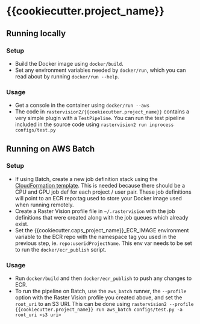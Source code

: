 # {{cookiecutter.project_name}}

## Running locally

### Setup

* Build the Docker image using `docker/build`.
* Set any environment variables needed by `docker/run`, which you can read about by running `docker/run --help`.

### Usage

* Get a console in the container using `docker/run --aws`
* The code in `rastervision2/{{cookiecutter.project_name}}` contains a very simple plugin with a `TestPipeline`. You can run the test pipeline included in the source code using
 `rastervision2 run inprocess configs/test.py`

## Running on AWS Batch

### Setup

* If using Batch, create a new job definition stack using the [CloudFormation template](https://github.com/azavea/raster-vision-aws#deploy-new-job-definitions). This is needed because there should be a CPU and GPU job def for each project / user pair. These job definitions will point to an ECR repo:tag used to store your Docker image used when running remotely.
* Create a Raster Vision profile file in `~/.rastervision` with the job definitions that were created along with the job queues which already exist.
* Set the {{cookiecutter.caps_project_name}}_ECR_IMAGE environment variable to the ECR repo with the namespace tag you used in the previous step, ie. `repo:useridProjectName`. This env var needs to be set to run the `docker/ecr_publish` script.

### Usage

* Run `docker/build` and then `docker/ecr_publish` to push any changes to ECR.
* To run the pipeline on Batch, use the `aws_batch` runner, the `--profile` option with the Raster Vision profile you created above, and set the `root_uri` to an S3 URI. This can be done using
 `rastervision2 --profile {{cookiecutter.project_name}} run aws_batch configs/test.py -a root_uri <s3 uri>`

